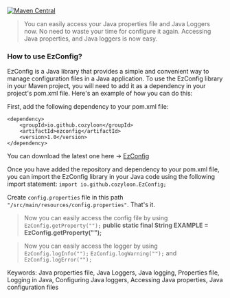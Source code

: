 [![Maven Central](https://img.shields.io/maven-central/v/io.github.cozyloon/ezconfig.svg?label=Maven%20Central)](https://search.maven.org/search?q=g:%22io.github.cozyloon%22%20AND%20a:%22ezconfig%22)


>You can easily access your Java properties file and Java Loggers now.
>No need to waste your time for configure it again.
>Accessing Java properties, and Java loggers is now easy.

### How to use EzConfig?

EzConfig is a Java library that provides a simple and convenient way to manage configuration files in a Java application. To use the EzConfig library in your Maven project, you will need to add it as a dependency in your project's pom.xml file. Here's an example of how you can do this:

First, add the following dependency to your pom.xml file:

```
<dependency>
    <groupId>io.github.cozyloon</groupId>
    <artifactId>ezconfig</artifactId>
    <version>1.0</version>
</dependency>
```
You can download the latest one here -> [EzConfig](https://mvnrepository.com/artifact/io.github.cozyloon/ezconfig)

Once you have added the repository and dependency to your pom.xml file, you can import the EzConfig library in your Java code using the following import statement:
`import io.github.cozyloon.EzConfig;`

Create `config.properties` file in this path `"/src/main/resources/config.properties"`. That's it. 

>Now you can easily access the config file by using `EzConfig.getProperty("");`
<b>public static final String EXAMPLE = EzConfig.getProperty("");</b>


>Now you can easily access the logger by using `EzConfig.logInfo("");` `EzConfig.logWarning("");` and `EzConfig.logError("");`



Keywords:
Java properties file,
Java Loggers,
Java logging,
Properties file,
Logging in Java,
Configuring Java loggers,
Accessing Java properties,
Java configuration files
